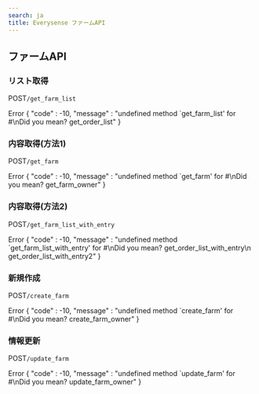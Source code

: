 ```yaml
---
search: ja
title: Everysense ファームAPI
---
```


## ファームAPI
### リスト取得
<label class="label">POST</label>`/get_farm_list`
<p class="danger">
    Error
    {
        "code" : -10,
        "message" : "undefined method `get_farm_list' for #<DataFlowServer:0x00562aa9912f10>\nDid you mean?  get_order_list"
    }
    
</p>

### 内容取得(方法1)
<label class="label">POST</label>`/get_farm`
<p class="danger">
    Error
    {
        "code" : -10,
        "message" : "undefined method `get_farm' for #<DataFlowServer:0x00562aa973faf8>\nDid you mean?  get_farm_owner"
    }
</p>

### 内容取得(方法2)
<label class="label">POST</label>`/get_farm_list_with_entry`
<p class="danger">
    Error
    {
        "code" : -10,
        "message" : "undefined method `get_farm_list_with_entry' for #<DataFlowServer:0x00562aa9cbc2b0>\nDid you mean?  get_order_list_with_entry\n               get_order_list_with_entry2"
    }
</p>

### 新規作成
<label class="label">POST</label>`/create_farm`
<p class="danger">
    Error
    {
        "code" : -10,
        "message" : "undefined method `create_farm' for #<DataFlowServer:0x00562aa81d5b40>\nDid you mean?  create_farm_owner"
    }
</p>

### 情報更新
<label class="label">POST</label>`/update_farm`
<p class="danger">
    Error
    {
        "code" : -10,
        "message" : "undefined method `update_farm' for #<DataFlowServer:0x00562aa8506198>\nDid you mean?  update_farm_owner"
    }
</p>
<br>
